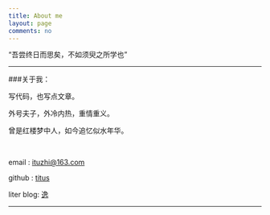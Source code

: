 ```yaml
---
title: About me
layout: page
comments: no
---
```



“吾尝终日而思矣，不如须臾之所学也”

----

###关于我： 


写代码，也写点文章。

外号夫子，外冷内热，重情重义。

曾是红楼梦中人，如今追忆似水年华。

<br>

email  : ituzhi@163.com

github : [titus](https://github.com/huangtuzhi)

liter blog: [逸](http://blog.fuzhii.com/)


----

